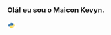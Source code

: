 ### Olá! eu sou o Maicon Kevyn.

<!--
Atualmente, sou aluno do 5º semestre de Astrofísica na UFRGS e estou me dedicando ao estudo de Data Science com o objetivo de aplicar para vagas na área.
-->

 <img align="center" alt="Rafa-Python" height="15" width="20" src="https://raw.githubusercontent.com/devicons/devicon/master/icons/python/python-original.svg">

